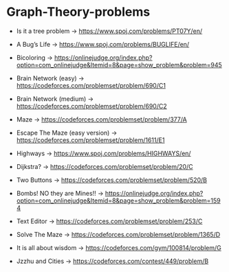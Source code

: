 # Graph-Theory-problems
- Is it a tree problem -> https://www.spoj.com/problems/PT07Y/en/

- A Bug’s Life         -> https://www.spoj.com/problems/BUGLIFE/en/

- Bicoloring -> https://onlinejudge.org/index.php?option=com_onlinejudge&Itemid=8&page=show_problem&problem=945

- Brain Network (easy) -> https://codeforces.com/problemset/problem/690/C1

- Brain Network (medium) -> https://codeforces.com/problemset/problem/690/C2

- Maze -> https://codeforces.com/problemset/problem/377/A

- Escape The Maze (easy version) -> https://codeforces.com/problemset/problem/1611/E1

- Highways -> https://www.spoj.com/problems/HIGHWAYS/en/
   
- Dijkstra? -> https://codeforces.com/problemset/problem/20/C
  
- Two Buttons -> https://codeforces.com/problemset/problem/520/B
  
- Bombs! NO they are Mines!! -> https://onlinejudge.org/index.php?option=com_onlinejudge&Itemid=8&page=show_problem&problem=1594
  
- Text Editor -> https://codeforces.com/problemset/problem/253/C
  
- Solve The Maze -> https://codeforces.com/problemset/problem/1365/D
  
-  It is all about wisdom -> https://codeforces.com/gym/100814/problem/G
   
-  Jzzhu and Cities -> https://codeforces.com/contest/449/problem/B
